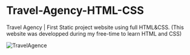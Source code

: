 # Travel-Agency-HTML-CSS
Travel Agency | First Static project website using full HTML&amp;CSS. (This website was developped during my free-time to learn HTML and CSS)

![TravelAgence](https://user-images.githubusercontent.com/61105869/74770187-0f12a280-528c-11ea-86d5-692614a207ce.jpg)

